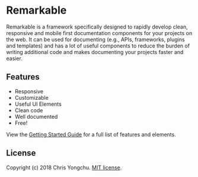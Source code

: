 # Remarkable

Remarkable is a framework specifically designed to rapidly develop clean, responsive and mobile first documentation components for your projects on the web. It can be used for documenting (e.g., APIs, frameworks, plugins and templates) and has a lot of useful components to reduce the burden of writing additional code and makes documenting your projects faster and easier.

## Features

* Responsive
* Customizable
* Useful UI Elements
* Clean code
* Well documented
* Free!

View the [Getting Started Guide](https://remarkabledocs.com) for a full list of features and elements.

## License

Copyright (c) 2018 Chris Yongchu. [MIT license](https://remarkabledocs.com/etc/blob/master/licenses/MIT).
